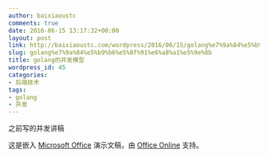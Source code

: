 ```yaml
---
author: baixiaoustc
comments: true
date: 2016-06-15 13:17:32+00:00
layout: post
link: http://baixiaoustc.com/wordpress/2016/06/15/golang%e7%9a%84%e5%b9%b6%e5%8f%91%e6%a8%a1%e5%9e%8b/
slug: golang%e7%9a%84%e5%b9%b6%e5%8f%91%e6%a8%a1%e5%9e%8b
title: golang的并发模型
wordpress_id: 45
categories:
- 后端技术
tags:
- golang
- 并发
---
```


之前写的并发讲稿

这是嵌入 [Microsoft Office](https://office.com) 演示文稿，由 [Office Online](https://office.com/webapps) 支持。
